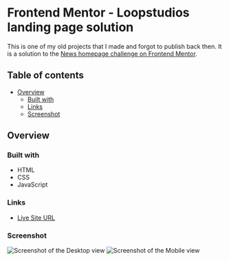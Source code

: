 # Frontend Mentor - Loopstudios landing page solution

This is one of my old projects that I made and forgot to publish back then.
It is a solution to the [News homepage challenge on Frontend Mentor](https://www.frontendmentor.io/challenges/news-homepage-H6SWTa1MFl).

## Table of contents

- [Overview](#overview)
  - [Built with](#built-with)
  - [Links](#links)
  - [Screenshot](#screenshot)

## Overview

### Built with

- HTML
- CSS
- JavaScript

### Links

- [Live Site URL]()

### Screenshot

![Screenshot of the Desktop view]()
![Screenshot of the Mobile view]()
